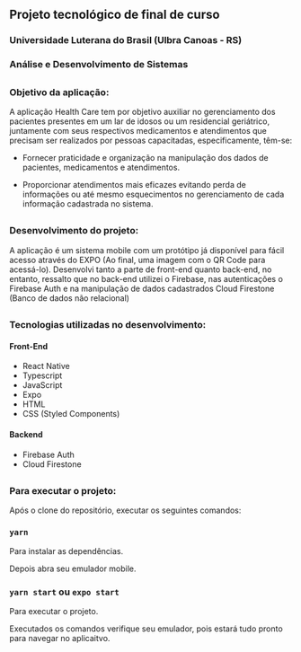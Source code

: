 ## Projeto tecnológico de final de curso
### Universidade Luterana do Brasil (Ulbra Canoas - RS)
### Análise e Desenvolvimento de Sistemas

##

### Objetivo da aplicação:

A   aplicação   Health   Care   tem   por   objetivo   auxiliar   no gerenciamento  dos  pacientes  presentes  em  um  lar  de  idosos  ou  um residencial  geriátrico,  juntamente  com  seus  respectivos  medicamentos  e atendimentos  que  precisam  ser  realizados  por  pessoas  capacitadas, especificamente, têm-se:

- Fornecer  praticidade  e  organização  na  manipulação  dos  dados  de pacientes, medicamentos e atendimentos.

- Proporcionar   atendimentos   mais   eficazes   evitando   perda   de informações ou até mesmo esquecimentos no gerenciamento de cada informação cadastrada no sistema.

##

### Desenvolvimento do projeto:

A aplicação é um sistema mobile com um protótipo já disponível para fácil acesso através do EXPO (Ao final, uma imagem com o QR Code para acessá-lo). 
Desenvolvi tanto a parte de front-end quanto back-end, no entanto, ressalto que no back-end utilizei o Firebase, nas autenticações o Firebase Auth e na manipulação de dados cadastrados Cloud Firestone (Banco de dados não relacional)

##

### Tecnologias utilizadas no desenvolvimento:

#### Front-End

- React Native
- Typescript
- JavaScript
- Expo
- HTML
- CSS (Styled Components)


#### Backend

- Firebase Auth
- Cloud Firestone

##

### Para executar o projeto:

Após o clone do repositório, executar os seguintes comandos:

### `yarn`
Para instalar as dependências.

Depois abra seu emulador mobile.

### `yarn start` ou `expo start`
Para executar o projeto.

Executados os comandos verifique seu emulador, pois estará tudo pronto para navegar no aplicaitvo.

##
